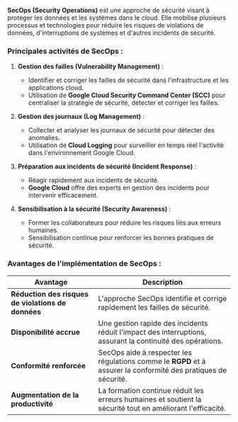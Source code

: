 **SecOps (Security Operations)** est une approche de sécurité visant à protéger les données et les systèmes dans le cloud. Elle mobilise plusieurs processus et technologies pour réduire les risques de violations de données, d'interruptions de systèmes et d'autres incidents de sécurité.

### Principales activités de SecOps :

1. **Gestion des failles (Vulnerability Management)** :
    - Identifier et corriger les failles de sécurité dans l'infrastructure et les applications cloud.
    - Utilisation de **Google Cloud Security Command Center (SCC)** pour centraliser la stratégie de sécurité, détecter et corriger les failles.

2. **Gestion des journaux (Log Management)** :
    - Collecter et analyser les journaux de sécurité pour détecter des anomalies.
    - Utilisation de **Cloud Logging** pour surveiller en temps réel l'activité dans l'environnement Google Cloud.

3. **Préparation aux incidents de sécurité (Incident Response)** :
    - Réagir rapidement aux incidents de sécurité.
    - **Google Cloud** offre des experts en gestion des incidents pour intervenir efficacement.

4. **Sensibilisation à la sécurité (Security Awareness)** :
    - Former les collaborateurs pour réduire les risques liés aux erreurs humaines.
    - Sensibilisation continue pour renforcer les bonnes pratiques de sécurité.

### Avantages de l'implémentation de SecOps :

|**Avantage**|**Description**|
|---|---|
|**Réduction des risques de violations de données**|L'approche SecOps identifie et corrige rapidement les failles de sécurité.|
|**Disponibilité accrue**|Une gestion rapide des incidents réduit l'impact des interruptions, assurant la continuité des opérations.|
|**Conformité renforcée**|SecOps aide à respecter les régulations comme le **RGPD** et à assurer la conformité des pratiques de sécurité.|
|**Augmentation de la productivité**|La formation continue réduit les erreurs humaines et soutient la sécurité tout en améliorant l'efficacité.|
